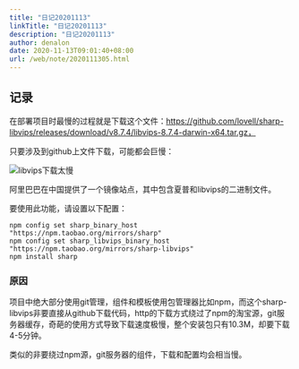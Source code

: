```yaml
---
title: "日记20201113"
linkTitle: "日记20201113"
description: "日记20201113"
author: denalon
date: 2020-11-13T09:01:40+08:00
url: /web/note/2020111305.html
---
```


## 记录

在部署项目时最慢的过程就是下载这个文件：https://github.com/lovell/sharp-libvips/releases/download/v8.7.4/libvips-8.7.4-darwin-x64.tar.gz，

只要涉及到github上文件下载，可能都会巨慢：


![libvips下载太慢](https://base.oribos.city/images/2020/11/20201113142123.png)


阿里巴巴在中国提供了一个镜像站点，其中包含夏普和libvips的二进制文件。

要使用此功能，请设置以下配置：

```
npm config set sharp_binary_host "https://npm.taobao.org/mirrors/sharp"
npm config set sharp_libvips_binary_host "https://npm.taobao.org/mirrors/sharp-libvips"
npm install sharp

```

### 原因

项目中绝大部分使用git管理，组件和模板使用包管理器比如npm，而这个sharp-libvips非要直接从github下载代码，http的下载方式绕过了npm的淘宝源，git服务器缓存，奇葩的使用方式导致下载速度极慢，整个安装包只有10.3M，却要下载4-5分钟。

类似的非要绕过npm源，git服务器的组件，下载和配置均会相当慢。